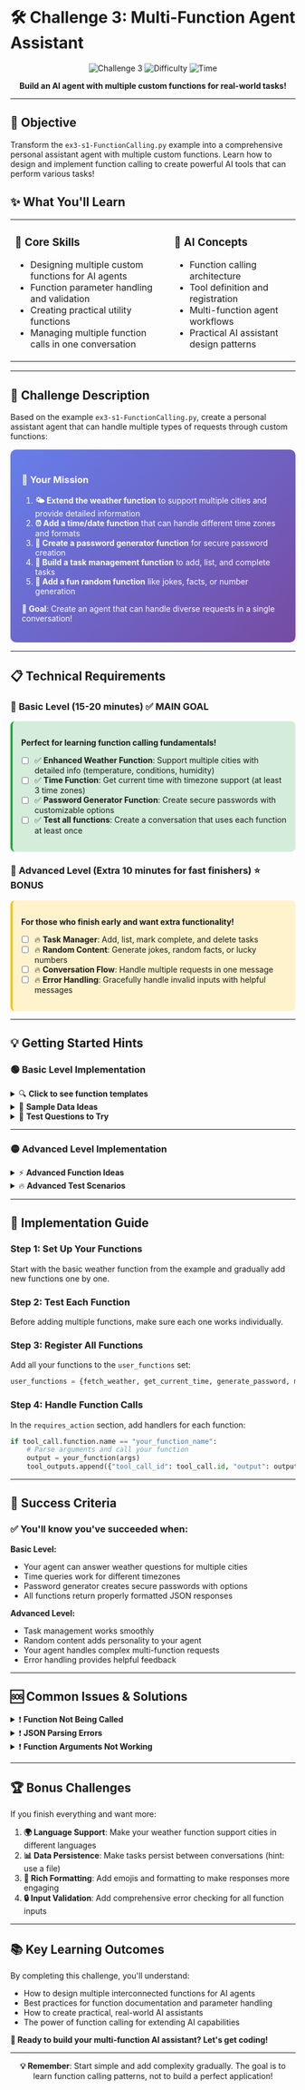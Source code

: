 # 🛠️ Challenge 3: Multi-Function Agent Assistant

<div align="center">

![Challenge 3](https://img.shields.io/badge/Challenge-3-blue?style=for-the-badge)
![Difficulty](https://img.shields.io/badge/Difficulty-Beginner-green?style=for-the-badge)
![Time](https://img.shields.io/badge/Time-20%20minutes-orange?style=for-the-badge)

**Build an AI agent with multiple custom functions for real-world tasks!**

</div>

---

## 🎯 **Objective**

Transform the `ex3-s1-FunctionCalling.py` example into a comprehensive personal assistant agent with multiple custom functions. Learn how to design and implement function calling to create powerful AI tools that can perform various tasks!

## ✨ **What You'll Learn**

<table>
<tr>
<td>

### 🔄 **Core Skills**
- Designing multiple custom functions for AI agents
- Function parameter handling and validation
- Creating practical utility functions
- Managing multiple function calls in one conversation

</td>
<td>

### 🧠 **AI Concepts**  
- Function calling architecture
- Tool definition and registration
- Multi-function agent workflows
- Practical AI assistant design patterns

</td>
</tr>
</table>

---

## 📝 **Challenge Description**

Based on the example `ex3-s1-FunctionCalling.py`, create a personal assistant agent that can handle multiple types of requests through custom functions:

<div style="background: linear-gradient(135deg, #667eea 0%, #764ba2 100%); padding: 20px; border-radius: 10px; margin: 15px 0; color: white;">

### 🎯 **Your Mission**

1. **🌤️ Extend the weather function** to support multiple cities and provide detailed information
2. **⏰ Add a time/date function** that can handle different time zones and formats
3. **🔐 Create a password generator function** for secure password creation
4. **📝 Build a task management function** to add, list, and complete tasks
5. **🎲 Add a fun random function** like jokes, facts, or number generation

**🌟 Goal**: Create an agent that can handle diverse requests in a single conversation!

</div>

---

## 📋 **Technical Requirements**

### 🥇 **Basic Level (15-20 minutes)** ✅ MAIN GOAL

<div style="background: #d4edda; padding: 15px; border-radius: 8px; border-left: 4px solid #28a745; margin: 10px 0;">

**Perfect for learning function calling fundamentals!**

- [ ] ✅ **Enhanced Weather Function**: Support multiple cities with detailed info (temperature, conditions, humidity)
- [ ] ✅ **Time Function**: Get current time with timezone support (at least 3 time zones)
- [ ] ✅ **Password Generator Function**: Create secure passwords with customizable options
- [ ] ✅ **Test all functions**: Create a conversation that uses each function at least once

</div>

### 🌟 **Advanced Level (Extra 10 minutes for fast finishers)** ⭐ BONUS

<div style="background: #fff3cd; padding: 15px; border-radius: 8px; border-left: 4px solid #ffc107; margin: 10px 0;">

**For those who finish early and want extra functionality!**

- [ ] 🔥 **Task Manager**: Add, list, mark complete, and delete tasks
- [ ] 🔥 **Random Content**: Generate jokes, random facts, or lucky numbers
- [ ] 🔥 **Conversation Flow**: Handle multiple requests in one message
- [ ] 🔥 **Error Handling**: Gracefully handle invalid inputs with helpful messages

</div>

---

## 💡 **Getting Started Hints**

### 🟢 **Basic Level Implementation**

<details>
<summary>🔍 <strong>Click to see function templates</strong></summary>

```python
# Enhanced Weather Function
def fetch_weather(location: str, include_forecast: bool = False) -> str:
    """
    Fetches detailed weather information for the specified location.
    
    :param location: The location to fetch weather for
    :param include_forecast: Whether to include a 3-day forecast
    :return: Weather information as a JSON string
    """
    # Your implementation here
    pass

# Time Function  
def get_current_time(timezone: str = "UTC") -> str:
    """
    Gets the current time in the specified timezone.
    
    :param timezone: Timezone (UTC, EST, PST, CET, etc.)
    :return: Current time as a JSON string
    """
    # Your implementation here
    pass

# Calculator Function
def generate_password(length: int = 12, include_symbols: bool = True) -> str:
    """
    Generates a secure random password.
    
    :param length: Length of the password (8-50 characters)
    :param include_symbols: Whether to include special symbols (!@#$%^&*)
    :return: Generated password as a JSON string
    """
    # Your implementation here
    pass
```

</details>

<details>
<summary>🎯 <strong>Sample Data Ideas</strong></summary>

```python
# Weather Data
weather_database = {
    "New York": {"temp": "18°C", "condition": "Cloudy", "humidity": "65%"},
    "London": {"temp": "12°C", "condition": "Rainy", "humidity": "80%"},
    "Tokyo": {"temp": "22°C", "condition": "Sunny", "humidity": "55%"},
    "Sydney": {"temp": "25°C", "condition": "Partly Cloudy", "humidity": "60%"},
    "Barcelona": {"temp": "25°C", "condition": "Sunny", "humidity": "45%"}
}

# Timezone Mappings
timezones = {
    "EST": -5, "PST": -8, "CET": 1, "JST": 9, "AEST": 10, "UTC": 0
}

# Password Generation Characters
password_chars = {
    "uppercase": "ABCDEFGHIJKLMNOPQRSTUVWXYZ",
    "lowercase": "abcdefghijklmnopqrstuvwxyz", 
    "numbers": "0123456789",
    "symbols": "!@#$%^&*()_+-=[]{}|;:,.<>?"
}
```

</details>

<details>
<summary>🚀 <strong>Test Questions to Try</strong></summary>

**Mix these requests in your conversation:**

- "What's the weather like in Tokyo and include the forecast?"
- "What time is it in New York right now?"
- "Generate a secure password with 16 characters including symbols"
- "Can you tell me the weather in London and create a password for me?"
- "I need a simple password without symbols, make it 10 characters long"

</details>

---

### 🟡 **Advanced Level Implementation**

<details>
<summary>⚡ <strong>Advanced Function Ideas</strong></summary>

```python
# Task Manager Function
def manage_tasks(action: str, task: str = "", task_id: int = 0) -> str:
    """
    Manages a simple task list.
    
    :param action: Action to perform (add, list, complete, delete)
    :param task: Task description (for add action)
    :param task_id: Task ID (for complete/delete actions)
    :return: Task management result as JSON
    """
    # Your implementation here
    pass

# Random Content Function
def get_random_content(content_type: str) -> str:
    """
    Generates random content like jokes, facts, or numbers.
    
    :param content_type: Type of content (joke, fact, number)
    :return: Random content as JSON
    """
    # Your implementation here
    pass
```

</details>

<details>
<summary>🔥 <strong>Advanced Test Scenarios</strong></summary>

**Try these complex interactions:**

- "Add a task to 'Buy groceries', then tell me what time it is in London"
- "Generate a strong password and create a random joke"
- "What's the weather in Barcelona, add a task 'Check weather app', and give me a random fact"
- "List all my tasks and create a password for my new account"

</details>

---

## 🔧 **Implementation Guide**

### **Step 1: Set Up Your Functions**
Start with the basic weather function from the example and gradually add new functions one by one.

### **Step 2: Test Each Function**
Before adding multiple functions, make sure each one works individually.

### **Step 3: Register All Functions**
Add all your functions to the `user_functions` set:
```python
user_functions = {fetch_weather, get_current_time, generate_password, manage_tasks, get_random_content}
```

### **Step 4: Handle Function Calls**
In the `requires_action` section, add handlers for each function:
```python
if tool_call.function.name == "your_function_name":
    # Parse arguments and call your function
    output = your_function(args)
    tool_outputs.append({"tool_call_id": tool_call.id, "output": output})
```

---

## 🎯 **Success Criteria**

### ✅ **You'll know you've succeeded when:**

**Basic Level:**
- Your agent can answer weather questions for multiple cities
- Time queries work for different timezones  
- Password generator creates secure passwords with options
- All functions return properly formatted JSON responses

**Advanced Level:**
- Task management works smoothly
- Random content adds personality to your agent
- Your agent handles complex multi-function requests
- Error handling provides helpful feedback

---

## 🆘 **Common Issues & Solutions**

<details>
<summary>❗ <strong>Function Not Being Called</strong></summary>

**Problem**: Agent doesn't call your custom function

**Solutions**:
- Check your function docstring format
- Ensure function is in the `user_functions` set
- Verify the function name matches in the handler
- Make sure parameters are correctly typed

</details>

<details>
<summary>❗ <strong>JSON Parsing Errors</strong></summary>

**Problem**: Function returns cause parsing errors

**Solutions**:
- Always return valid JSON strings
- Use `json.dumps()` to ensure proper formatting
- Handle edge cases (empty results, invalid inputs)

</details>

<details>
<summary>❗ <strong>Function Arguments Not Working</strong></summary>

**Problem**: Function receives wrong or missing arguments

**Solutions**:
- Check parameter names in docstring match function signature
- Use proper type hints
- Parse arguments from `tool_call.function.arguments` if needed

</details>

---

## 🏆 **Bonus Challenges**

If you finish everything and want more:

1. **🌍 Language Support**: Make your weather function support cities in different languages
2. **📊 Data Persistence**: Make tasks persist between conversations (hint: use a file)
3. **🎨 Rich Formatting**: Add emojis and formatting to make responses more engaging
4. **🔒 Input Validation**: Add comprehensive error checking for all function inputs

---

## 📚 **Key Learning Outcomes**

By completing this challenge, you'll understand:

- How to design multiple interconnected functions for AI agents
- Best practices for function documentation and parameter handling
- How to create practical, real-world AI assistants
- The power of function calling for extending AI capabilities

**🎉 Ready to build your multi-function AI assistant? Let's get coding!**

---

<div align="center">

**💡 Remember**: Start simple and add complexity gradually. The goal is to learn function calling patterns, not to build a perfect application!

</div>